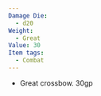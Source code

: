 ```yaml
---
Damage Die:
  - d20
Weight:
  - Great
Value: 30
Item tags:
  - Combat
---
```

- Great crossbow. 30gp